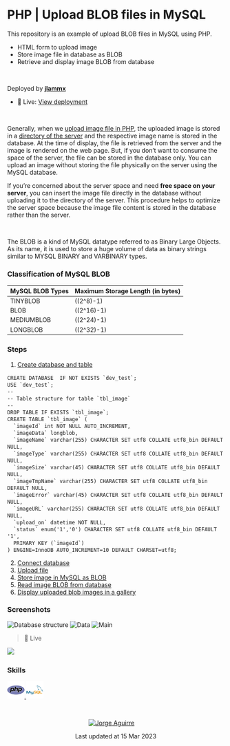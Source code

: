 # PHP | Upload BLOB files in MySQL

This repository is an example of upload BLOB files in MySQL using PHP.

- HTML form to upload image
- Store image file in database as BLOB
- Retrieve and display image BLOB from database

<br>

Deployed by **[jlammx](https://github.com/jlammx)**
- 🚀 Live: [View deployment](http://demo.pagos.cafisa.org/php_upload_blob_files_in_mysql)

<br>

Generally, when we [upload image file in PHP](https://github.com/jlammx/php_upload_binary_files_to_a_directory), the uploaded image is stored in a [directory of the server](https://github.com/jlammx/php_upload_binary_files_to_a_directory_and_store_target_file_path_in_mysql) and the respective image name is stored in the database. At the time of display, the file is retrieved from the server and the image is rendered on the web page. But, if you don’t want to consume the space of the server, the file can be stored in the database only. You can upload an image without storing the file physically on the server using the MySQL database.

If you’re concerned about the server space and need **free space on your server**, you can insert the image file directly in the database without uploading it to the directory of the server. This procedure helps to optimize the server space because the image file content is stored in the database rather than the server.

<br>

The BLOB is a kind of MySQL datatype referred to as Binary Large Objects. As its name, it is used to store a huge volume of data as binary strings similar to MYSQL BINARY and VARBINARY types.

### Classification of MySQL BLOB

| MySQL BLOB Types  | Maximum Storage Length (in bytes) |
| ----------------  | --------------------------------- | 
| TINYBLOB 	    | ((2^8)-1)                         |
| BLOB 	            | ((2^16)-1)                        |
| MEDIUMBLOB 	    | ((2^24)-1)                        |
| LONGBLOB 	    | ((2^32)-1)                        |


### Steps
1. [Create database and table](assets/database/dev_test_tbl_image.sql)
```mysql
CREATE DATABASE  IF NOT EXISTS `dev_test`;
USE `dev_test`;
--
-- Table structure for table `tbl_image`
--
DROP TABLE IF EXISTS `tbl_image`;
CREATE TABLE `tbl_image` (
  `imageId` int NOT NULL AUTO_INCREMENT,
  `imageData` longblob,
  `imageName` varchar(255) CHARACTER SET utf8 COLLATE utf8_bin DEFAULT NULL,
  `imageType` varchar(255) CHARACTER SET utf8 COLLATE utf8_bin DEFAULT NULL,
  `imageSize` varchar(45) CHARACTER SET utf8 COLLATE utf8_bin DEFAULT NULL,
  `imageTmpName` varchar(255) CHARACTER SET utf8 COLLATE utf8_bin DEFAULT NULL,
  `imageError` varchar(45) CHARACTER SET utf8 COLLATE utf8_bin DEFAULT NULL,
  `imageURL` varchar(255) CHARACTER SET utf8 COLLATE utf8_bin DEFAULT NULL,
  `upload_on` datetime NOT NULL,
  `status` enum('1','0') CHARACTER SET utf8 COLLATE utf8_bin DEFAULT '1',
  PRIMARY KEY (`imageId`)
) ENGINE=InnoDB AUTO_INCREMENT=10 DEFAULT CHARSET=utf8;
```
2. [Connect database](db.php)
3. [Upload file](index.php)
4. [Store image in MySQL as BLOB](index.php)
5. [Read image BLOB from database](imageView.php)
6. [Display uploaded blob images in a gallery](listImages.php)


### Screenshots

<p align="left">
	<img src="assets/screenshots/2023-03-10_00_SS.png" height="293" alt="Database structure"/>
	<img src="assets/screenshots/2023-03-10_02_SS.png" alt="Data"/>
    <img src="assets/screenshots/2023-03-10_01_SS.png" height="415" alt="Main"/>
</p>

> 🔴 Live 
<p align="left">
	<a href=https://youtu.be/YXkNRFA0Wq8 target="_blank"><img src="https://markdown-videos.deta.dev/youtube/YXkNRFA0Wq8" height="250"></a></img>
</p>


### Skills
<p align="left">
	<a href="https://dart.dev" target="_blank">
		<img src="https://raw.githubusercontent.com/devicons/devicon/master/icons/php/php-original.svg" alt="PHP" width="40" height="40"/>
	</a> 
    <a href="https://www.mysql.com" target="_blank">
        <img src="https://raw.githubusercontent.com/devicons/devicon/master/icons/mysql/mysql-original-wordmark.svg" alt="MySQL" width="40" height="40"/>
    </a>
</p>

<br>


<p align="center">
	<div align="center" inline>
		<span> <a href="https://www.linkedin.com/in/jlammx/" target="_blank">
			<img src="https://content.linkedin.com/content/dam/me/business/en-us/amp/brand-site/v2/bg/LI-Logo.svg.original.svg" alt="Jorge Aguirre" height="25"/></a>
		</span>
		&nbsp;&nbsp;&nbsp;&nbsp;
	</div>
</p>

<p align="center"> Last updated at 15 Mar 2023</p>

